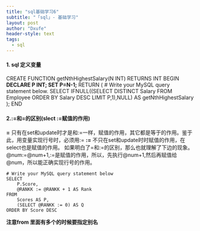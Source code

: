 ```yaml
---
title: "sql基础学习6"
subtitle: "「sql」- 基础学习"
layout: post
author: "Dxufe"
header-style: text
tags:
  - sql
---
```

#### 1. sql 定义变量 
CREATE FUNCTION getNthHighestSalary(N INT) RETURNS INT
BEGIN
**DECLARE P INT;
SET P=N-1;**
  RETURN (
      # Write your MySQL query statement below.
SELECT IFNULL((SELECT DISTINCT Salary FROM Employee ORDER BY Salary DESC LIMIT P,1),NULL) AS getNthHighestSalary
  );
END
#### 2.:=和=的区别(slect :=赋值的作用)
**=**
只有在set和update时才是和:=一样，赋值的作用，其它都是等于的作用。鉴于此，用变量实现行号时，必须用:=
**:=**
不只在set和update时时赋值的作用，在select也是赋值的作用。
如果明白了=和:=的区别，那么也就理解了下边的现象。
@num:=@num+1,:=是赋值的作用，所以，先执行@num+1,然后再赋值给@num，所以能正确实现行号的作用。
```
# Write your MySQL query statement below
SELECT
	P.Score,
	@RANKK := @RANKK + 1 AS Rank 
FROM
	Scores AS P,
	(SELECT @RANKK := 0) AS Q 
ORDER BY Score DESC
```
**注意from 里面有多个的时候要指定别名**
